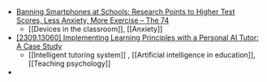 - [Banning Smartphones at Schools: Research Points to Higher Test Scores, Less Anxiety, More Exercise – The 74](https://www.the74million.org/article/banning-smartphones-at-schools-research-points-to-higher-test-scores-less-anxiety-more-exercise/)
	- [[Devices in the classroom]], [[Anxiety]]
- [[2309.13060] Implementing Learning Principles with a Personal AI Tutor: A Case Study](https://arxiv.org/abs/2309.13060)
	- [[Intelligent tutoring system]] , [[Artificial intelligence in education]], [[Teaching psychology]]
-